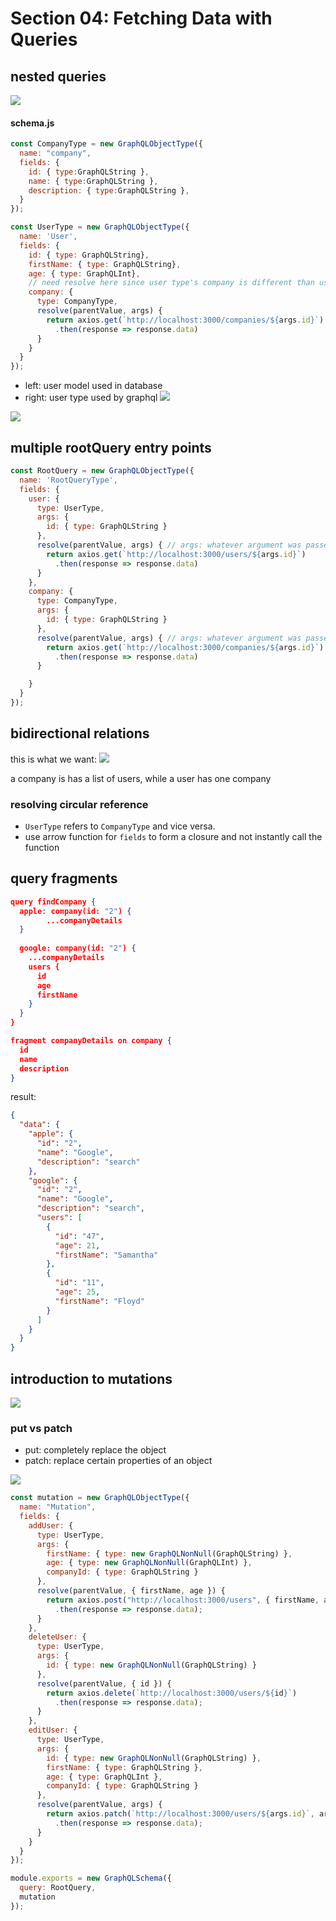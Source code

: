 # Section 04: Fetching Data with Queries

## nested queries

![](https://raw.githubusercontent.com/floydchenchen/pictures/master/Screen%20Shot%202018-09-11%20at%202.00.23%20PM.png)

#### schema.js
```js
const CompanyType = new GraphQLObjectType({
  name: "company",
  fields: {
    id: { type:GraphQLString },
    name: { type:GraphQLString },
    description: { type:GraphQLString },
  }
});

const UserType = new GraphQLObjectType({
  name: 'User',
  fields: {
    id: { type: GraphQLString},
    firstName: { type: GraphQLString},
    age: { type: GraphQLInt},
    // need resolve here since user type's company is different than user model in db
    company: { 
      type: CompanyType,
      resolve(parentValue, args) {
        return axios.get(`http://localhost:3000/companies/${args.id}`)
          .then(response => response.data)
      }
    }
  }
});
```

* left: user model used in database
* right: user type used by graphql
![](https://raw.githubusercontent.com/floydchenchen/pictures/master/Screen%20Shot%202018-09-11%20at%202.03.07%20PM.png)

![](https://raw.githubusercontent.com/floydchenchen/pictures/master/Screen%20Shot%202018-09-11%20at%202.20.29%20PM.png)

## multiple rootQuery entry points

```js
const RootQuery = new GraphQLObjectType({
  name: 'RootQueryType',
  fields: {
    user: {
      type: UserType,
      args: {
        id: { type: GraphQLString }
      },
      resolve(parentValue, args) { // args: whatever argument was passed into the original query, "id" in this case
        return axios.get(`http://localhost:3000/users/${args.id}`)
          .then(response => response.data)
      }
    },
    company: {
      type: CompanyType,
      args: {
        id: { type: GraphQLString }
      },
      resolve(parentValue, args) { // args: whatever argument was passed into the original query, "id" in this case
        return axios.get(`http://localhost:3000/companies/${args.id}`)
          .then(response => response.data)
      }

    }
  }
});
```

## bidirectional relations

this is what we want:
![](https://raw.githubusercontent.com/floydchenchen/pictures/master/Screen%20Shot%202018-09-11%20at%202.26.35%20PM.png)

a company is has a list of users, while a user has one company

### resolving circular reference
* `UserType` refers to `CompanyType` and vice versa.
* use arrow function for `fields` to form a closure and not instantly call the function

## query fragments

```json
query findCompany {
  apple: company(id: "2") {
		...companyDetails
  }
  
  google: company(id: "2") {
    ...companyDetails
    users {
      id
      age
      firstName
    }
  }
}

fragment companyDetails on company {
  id
  name
  description
}
```

result: 

```json
{
  "data": {
    "apple": {
      "id": "2",
      "name": "Google",
      "description": "search"
    },
    "google": {
      "id": "2",
      "name": "Google",
      "description": "search",
      "users": [
        {
          "id": "47",
          "age": 21,
          "firstName": "Samantha"
        },
        {
          "id": "11",
          "age": 25,
          "firstName": "Floyd"
        }
      ]
    }
  }
}
```

## introduction to mutations
![](https://raw.githubusercontent.com/floydchenchen/pictures/master/Screen%20Shot%202018-09-11%20at%202.44.42%20PM.png)

### put vs patch
* put: completely replace the object
* patch: replace certain properties of an object

![](https://raw.githubusercontent.com/floydchenchen/pictures/master/Screen%20Shot%202018-09-11%20at%203.00.13%20PM.png)


```js
const mutation = new GraphQLObjectType({
  name: "Mutation",
  fields: {
    addUser: {
      type: UserType,
      args: {
        firstName: { type: new GraphQLNonNull(GraphQLString) },
        age: { type: new GraphQLNonNull(GraphQLInt) },
        companyId: { type: GraphQLString }
      },
      resolve(parentValue, { firstName, age }) {
        return axios.post("http://localhost:3000/users", { firstName, age })
          .then(response => response.data);
      }
    },
    deleteUser: {
      type: UserType,
      args: {
        id: { type: new GraphQLNonNull(GraphQLString) }
      },
      resolve(parentValue, { id }) {
        return axios.delete(`http://localhost:3000/users/${id}`)
          .then(response => response.data);
      }
    },
    editUser: {
      type: UserType,
      args: {
        id: { type: new GraphQLNonNull(GraphQLString) },
        firstName: { type: GraphQLString },
        age: { type: GraphQLInt },
        companyId: { type: GraphQLString }
      },
      resolve(parentValue, args) {
        return axios.patch(`http://localhost:3000/users/${args.id}`, args)
          .then(response => response.data);
      }
    }
  }
});

module.exports = new GraphQLSchema({
  query: RootQuery,
  mutation
});
```
